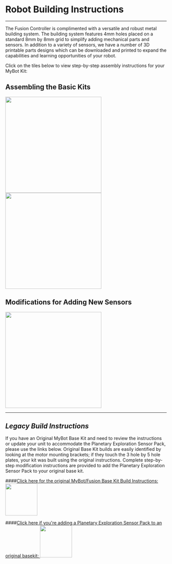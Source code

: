 [//]: # (================================================================================)
[//]: # ( Robot_Building_Topic.md - Source file for Build Instruction Documentation      )
[//]: # (================================================================================)
[//]: # (Revision History:                                                               )
[//]: # ( 12-May-2020 <jwa> - Fixed misdirected links; moved legacy section to H2 type   )
[//]: # ( 11-May-2020 <jwa> - Revised page to use the new build instructions for the     )
[//]: # (   Base and Planetary Exploration Kits; fixed referencing error in filenames -  )
[//]: # (   While the parent directory reference is needed for images [ie: ../img/___]   )
[//]: # (   it is not needed for the target .pdf files [ie: /ext_docs/___]               )
[//]: # (                                                                                )
[//]: # (================================================================================)

# **Robot Building Instructions**
-----
The Fusion Controller is complimented with a versatile and robust metal building system. The building system features 4mm holes placed on a standard 8mm by 8mm grid to simplify adding mechanical parts and sensors. In addition to a variety of sensors, we have a number of 3D printable parts designs which can be downloaded and printed to expand the capabilities and learning opportunities of your robot.

Click on the tiles below to view step-by-step assembly instructions for your MyBot Kit:

## **Assembling the Basic Kits**
[<img src="../img/Building_Instructions/Tile_BaseKitBuild.png" width="300">](/ext_docs/BXL_MyBot_BaseKit_v1p2a.pdf)
[<img src="../img/Building_Instructions/Tile_PlanExpKitBuild.png" width="300">](/ext_docs/BXL_MyBot_PlanExpKit_v1p2a.pdf)

## **Modifications for Adding New Sensors**
[<img src="../img/Building_Instructions/Tile_PlanExpAddon.png" width="300">](/ext_docs/BXL_MyBot_BaseKit_Mod_PEPack_v1p2a.pdf)
  
-----
  
## *Legacy Build Instructions* ##
If you have an Original MyBot Base Kit and need to review the instructions or update your unit to accommodate the Planetary Exploration Sensor Pack, please use the links below. Original Base Kit builds are easily identified by looking at the motor mounting brackets; if they touch the 3 hole by 5 hole plates, your kit was built using the original instructions.  Complete step-by-step modification instructions are provided to add the Planetary Exploration Sensor Pack to your original base kit.  

####[Click here for the original MyBot/Fusion Base Kit Build Instructions:  <img src="../img/Building_Instructions/Tile_LegacyBuild.png" width="100">](/ext_docs/MRI_MyBot_BaseKit_Legacy_v1p0a.pdf)

####[Click here if you're adding a Planetary Exploration Sensor Pack to an original basekit:  <img src="../img/Building_Instructions/Tile_LegacyUpdate.png" width="100">](/ext_docs/MRI_MyBot_BaseKit_Mod_PEPack_v1p2.pdf)
